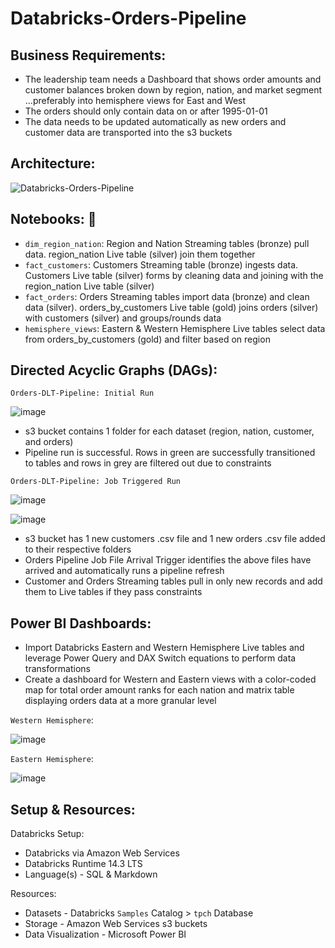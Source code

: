 # Databricks-Orders-Pipeline

## Business Requirements: 
  * The leadership team needs a Dashboard that shows order amounts and customer balances broken down by region, nation, and market segment ...preferably into hemisphere views for East and West
  * The orders should only contain data on or after 1995-01-01
  * The data needs to be updated automatically as new orders and customer data are transported into the s3 buckets

## Architecture:
![Databricks-Orders-Pipeline](https://github.com/tKetelhut95/Databricks-Orders-Pipeline/assets/16889892/40b0bb2b-3c86-4acd-b097-32568a584fb3)


## Notebooks: 📔 

* `dim_region_nation`: Region and Nation Streaming tables (bronze) pull data. region_nation Live table (silver) join them together
* `fact_customers`: Customers Streaming table (bronze) ingests data. Customers Live table (silver) forms by cleaning data and joining with the region_nation Live table (silver)
* `fact_orders`: Orders Streaming tables import data (bronze) and clean data (silver). orders_by_customers Live table (gold) joins orders (silver) with customers (silver) and groups/rounds data
* `hemisphere_views`: Eastern & Western Hemisphere Live tables select data from orders_by_customers (gold) and filter based on region

## Directed Acyclic Graphs (DAGs):

`Orders-DLT-Pipeline: Initial Run`

![image](https://github.com/tKetelhut95/Databricks-Orders-Pipeline/assets/16889892/609ebd23-912c-4a52-a599-46c709b25c59)
   * s3 bucket contains 1 folder for each dataset (region, nation, customer, and orders)
   * Pipeline run is successful. Rows in green are successfully transitioned to tables and rows in grey are filtered out due to constraints

`Orders-DLT-Pipeline: Job Triggered Run`

![image](https://github.com/tKetelhut95/Databricks-Orders-Pipeline/assets/16889892/65bed1d4-76cc-44f9-87dd-b4b41ee37225)

![image](https://github.com/tKetelhut95/Databricks-Orders-Pipeline/assets/16889892/8dcfad10-a0d6-4191-a182-1b26abfc1244)

   * s3 bucket has 1 new customers .csv file and 1 new orders .csv file added to their respective folders
   * Orders Pipeline Job File Arrival Trigger identifies the above files have arrived and automatically runs a pipeline refresh
   * Customer and Orders Streaming tables pull in only new records and add them to Live tables if they pass constraints

## Power BI Dashboards:
   * Import Databricks Eastern and Western Hemisphere Live tables and leverage Power Query and DAX Switch equations to perform data transformations
   * Create a dashboard for Western and Eastern views with a color-coded map for total order amount ranks for each nation and matrix table displaying orders data at a more granular level
   
   `Western Hemisphere`:

![image](https://github.com/tKetelhut95/Databricks-Orders-Pipeline/assets/16889892/9c679051-9931-4fae-be21-a4c25304f1e8)


   `Eastern Hemisphere`:
   
![image](https://github.com/tKetelhut95/Databricks-Orders-Pipeline/assets/16889892/9746424f-8ead-42ba-ab9c-c470132ca5b4)


## Setup & Resources:

Databricks Setup:
   * Databricks via Amazon Web Services 
   * Databricks Runtime 14.3 LTS
   * Language(s) - SQL & Markdown

Resources:
   * Datasets - Databricks `Samples` Catalog > `tpch` Database
   * Storage - Amazon Web Services s3 buckets
   * Data Visualization - Microsoft Power BI
   
   

